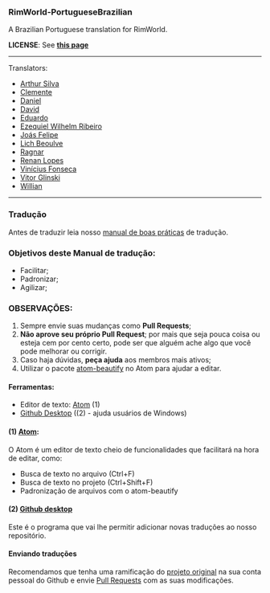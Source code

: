 ### RimWorld-PortugueseBrazilian
A Brazilian Portuguese translation for RimWorld.

**LICENSE**: See **[this page](http://ludeon.com/forums/index.php?topic=2933.0)**

------------------------

Translators:
- [Arthur Silva](https://github.com/ArxdSilva)
- [Clemente](https://github.com/ClemensXV)
- [Daniel](https://github.com/danieo888)
- [David](https://github.com/Zer0Gaming)
- [Eduardo](https://github.com/eduardo0619)
- [Ezequiel Wilhelm Ribeiro](https://github.com/Firty)
- [Joás Felipe](https://github.com/Hokys)
- [Lich Beoulve](https://github.com/lichbeoulve)
- [Ragnar](https://github.com/RagnarLothbroke)
- [Renan Lopes](https://github.com/renan905)
- [Vinícius Fonseca](https://github.com/vinnysoft)
- [Vitor Glinski](https://github.com/VitorGlinski)
- [Willian](https://github.com/Srlimao)

-------------------------

### Tradução
Antes de traduzir leia nosso [manual de boas práticas](https://github.com/Ludeon/RimWorld-PortugueseBrazilian/blob/master/boaspraticas.md) de tradução.

### Objetivos deste Manual de tradução:
- Facilitar;
- Padronizar;
- Agilizar;

### OBSERVAÇÕES:
1. Sempre envie suas mudanças como **Pull Requests**;
2. **Não aprove seu próprio Pull Request**; por mais que seja pouca coisa ou esteja cem por cento certo, pode ser que alguém ache algo que você pode melhorar ou corrigir.
3. Caso haja dúvidas, **peça ajuda** aos membros mais ativos;
4. Utilizar o pacote [atom-beautify](https://atom.io/packages/atom-beautify) no Atom para ajudar a editar.

#### Ferramentas:
- Editor de texto: [Atom](https://atom.io) (1)
- [Github Desktop](https://desktop.github.com/) ((2) - ajuda usuários de Windows)

#### (1) [Atom](https://atom.io):
O Atom é um editor de texto cheio de funcionalidades que facilitará na hora de editar, como:
- Busca de texto no arquivo (Ctrl+F)
- Busca de texto no projeto (Ctrl+Shift+F)
- Padronização de arquivos com o atom-beautify

#### (2) [Github desktop](https://desktop.github.com/)
Este é o programa que vai lhe permitir adicionar novas traduções ao nosso repositório.

#### Enviando traduções
Recomendamos que tenha uma ramificação do [projeto original](https://github.com/Ludeon/RimWorld-PortugueseBrazilian) na sua conta pessoal do Github e envie [Pull Requests](https://github.com/Ludeon/RimWorld-PortugueseBrazilian/pulls) com as suas modificações.
